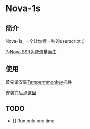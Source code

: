 # Nova-1s
## 简介
Nova-1s, 一个让你续一秒的userscript ;)

为[Nova SSR](https://nova.live)免费流量而生

## 使用
首先请安装[Tampermmonkey](http://tampermonkey.net/)插件

安装完后点[这里](https://github.com/William-An/Nova-1s/raw/master/nova%2B1s.user.js)

## TODO
* [] Run only one time